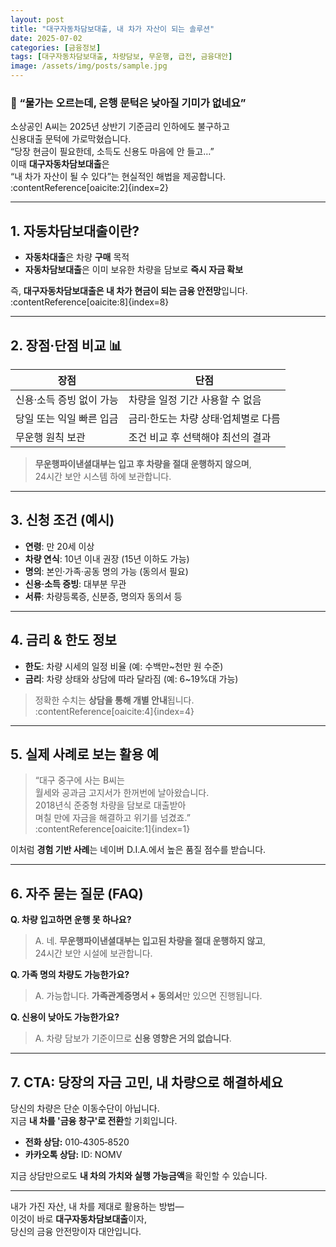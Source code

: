 ```yaml
---
layout: post
title: "대구자동차담보대출, 내 차가 자산이 되는 솔루션"
date: 2025-07-02
categories: [금융정보]
tags: [대구자동차담보대출, 차량담보, 무운행, 급전, 금융대안]
image: /assets/img/posts/sample.jpg
---
```


### 💬 “물가는 오르는데, 은행 문턱은 낮아질 기미가 없네요”  
소상공인 A씨는 2025년 상반기 기준금리 인하에도 불구하고  
신용대출 문턱에 가로막혔습니다.  
“당장 현금이 필요한데, 소득도 신용도 마음에 안 들고…”  
이때 **대구자동차담보대출**은  
“내 차가 자산이 될 수 있다”는 현실적인 해법을 제공합니다.  
:contentReference[oaicite:2]{index=2}

---

## 1. 자동차담보대출이란?  
- **자동차대출**은 차량 **구매** 목적  
- **자동차담보대출**은 이미 보유한 차량을 담보로 **즉시 자금 확보**

즉, **대구자동차담보대출은 내 차가 현금이 되는 금융 안전망**입니다.  
:contentReference[oaicite:8]{index=8}

---

## 2. 장점·단점 비교 📊

| 장점                      | 단점                                |
|-------------------------|-----------------------------------|
| 신용·소득 증빙 없이 가능 | 차량을 일정 기간 사용할 수 없음     |
| 당일 또는 익일 빠른 입금 | 금리·한도는 차량 상태·업체별로 다름 |
| 무운행 원칙 보관         | 조건 비교 후 선택해야 최선의 결과  |

> **무운행파이낸셜대부는 입고 후 차량을 절대 운행하지 않으며**,  
24시간 보안 시스템 하에 보관합니다.

---

## 3. 신청 조건 (예시)

- **연령**: 만 20세 이상  
- **차량 연식**: 10년 이내 권장 (15년 이하도 가능)  
- **명의**: 본인·가족·공동 명의 가능 (동의서 필요)  
- **신용·소득 증빙**: 대부분 무관  
- **서류**: 차량등록증, 신분증, 명의자 동의서 등

---

## 4. 금리 & 한도 정보

- **한도**: 차량 시세의 일정 비율 (예: 수백만~천만 원 수준)  
- **금리**: 차량 상태와 상담에 따라 달라짐 (예: 6~19%대 가능)

> 정확한 수치는 **상담을 통해 개별 안내**됩니다.  
:contentReference[oaicite:4]{index=4}

---

## 5. 실제 사례로 보는 활용 예

> “대구 중구에 사는 B씨는  
> 월세와 공과금 고지서가 한꺼번에 날아왔습니다.  
> 2018년식 준중형 차량을 담보로 대출받아  
> 며칠 만에 자금을 해결하고 위기를 넘겼죠.”  
> :contentReference[oaicite:1]{index=1}

이처럼 **경험 기반 사례**는 네이버 D.I.A.에서 높은 품질 점수를 받습니다.

---

## 6. 자주 묻는 질문 (FAQ)

**Q. 차량 입고하면 운행 못 하나요?**  
> A. 네. **무운행파이낸셜대부는 입고된 차량을 절대 운행하지 않고**,  
24시간 보안 시설에 보관합니다.

**Q. 가족 명의 차량도 가능한가요?**  
> A. 가능합니다. **가족관계증명서 + 동의서**만 있으면 진행됩니다.

**Q. 신용이 낮아도 가능한가요?**  
> A. 차량 담보가 기준이므로 **신용 영향은 거의 없습니다**.

---

## 7. CTA: 당장의 자금 고민, 내 차량으로 해결하세요  

당신의 차량은 단순 이동수단이 아닙니다.  
지금 **내 차를 '금융 창구'로 전환**할 기회입니다.

- **전화 상담:** 010‑4305‑8520  
- **카카오톡 상담:** ID: NOMV

지금 상담만으로도 **내 차의 가치와 실행 가능금액**을 확인할 수 있습니다.

---

내가 가진 자산, 내 차를 제대로 활용하는 방법—  
이것이 바로 **대구자동차담보대출**이자,  
당신의 금융 안전망이자 대안입니다.  
